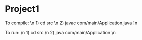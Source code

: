# Project1
To compile: \n 
	1) cd src \n
	2) javac com/main/Application.java ]n

To run: \n 
	1) cd src \n
	2) java com/main/Application \n
